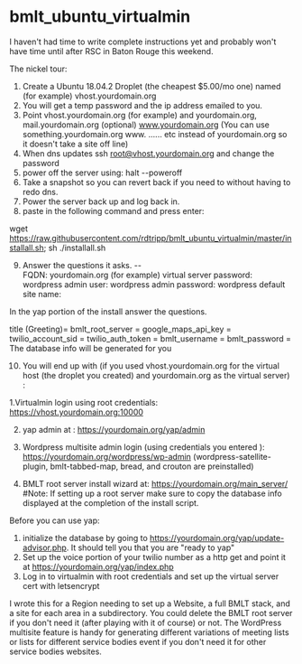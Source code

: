 # bmlt_ubuntu_virtualmin

I haven't had time to write complete instructions yet and probably won't have time until after RSC in Baton Rouge this weekend.

The nickel tour:

1.  Create a Ubuntu 18.04.2 Droplet (the cheapest $5.00/mo one) named (for example) vhost.yourdomain.org
2.  You will get a temp  password and the ip address emailed to you.   
3.  Point vhost.yourdomain.org (for example) and yourdomain.org, mail.yourdomain.org (optional) www.yourdomain.org (You can use something.yourdomain.org www. ...... etc instead of yourdomain.org so it doesn't take a site off line)
4.  When dns updates ssh root@vhost.yourdomain.org and change the password
5.  power off the server using:
         halt --poweroff
6.  Take a snapshot so you can revert back if you need to without having to redo dns.
7.  Power the server back up and log back in.
8.  paste in the following command and press enter:

wget https://raw.githubusercontent.com/rdtripp/bmlt_ubuntu_virtualmin/master/installall.sh; sh ./installall.sh

9. Answer the questions it asks. --  
FQDN:  yourdomain.org (for example)
virtual server password: 
wordpress admin user:
wordpress admin password:
wordpress default site name:

In the yap portion of the install answer the questions.

title (Greeting)= 
bmlt_root_server = 
google_maps_api_key =
twilio_account_sid = 
twilio_auth_token = 
bmlt_username = 
bmlt_password = The database info will be generated for you

10.  You will end up with (if you used vhost.yourdomain.org for the virtual host (the droplet you created) and yourdomain.org as the virtual server) :

1.Virtualmin login using root credentials:  https://vhost.yourdomain.org:10000

2. yap admin at :  https://yourdomain.org/yap/admin

3. Wordpress multisite admin login (using credentials you entered ):
https://yourdomain.org/wordpress/wp-admin  (wordpress-satellite-plugin, bmlt-tabbed-map, bread, and crouton are preinstalled)

4.  BMLT root server install wizard at:  https://yourdomain.org/main_server/  #Note: If setting up a root server make sure to copy the database info displayed at the completion of the install script.

Before you can use yap:
1. initialize the database by going to https://yourdomain.org/yap/update-advisor.php.  It should tell you that you are "ready to yap"
2.  Set up the voice portion of your twilio number as a http get and point it at https://yourdomain.org/yap/index.php
3.  Log in to virtualmin with root credentials and set up the virtual server cert with letsencrypt

I wrote this for a Region needing to set up a Website, a full BMLT stack, and a site for each area in a subdirectory.  You could delete the BMLT root server if you don't need it (after playing with it of course) or not.  The WordPress multisite feature is handy for generating different variations of meeting lists or lists for different service bodies event if you don't need it for other service bodies websites.

